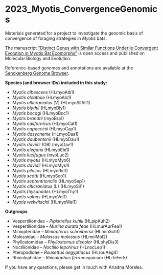 # 2023_Myotis_ConvergenceGenomics
Materials generated for a project to investigate the genomic basis of convergence of foraging strategies in *Myotis* bats.

The manuscript ["Distinct Genes with Similar Functions Underlie Convergent Evolution in Myotis Bat Ecomorphs"](https://academic.oup.com/mbe/advance-article/doi/10.1093/molbev/msae165/7730189) is open access and published on Molecular Biology and Evolution. 

Reference-based genomes and annotations are available at the [Senckenberg Genome Browser](https://genome.senckenberg.de/cgi-bin/hgGateway).

**Species (and browser IDs) included in this study:**<br>
* *Myotis albescens* 	(HLmyoAlb1)<br>
* *Myotis alcathoe*	(HLmyoAlc1)<br>
* *Myotis alticraniatus* (V)	(HLmyoSilAlt1)<br>
* *Myotis blythii*	(HLmyoBly1)<br>
* *Myotis bocagi*	(HLmyoBoc1)<br>
* *Myotis brandtii*	(myoBra1)<br>
* *Myotis californicus*	(HLmyoCal1)<br>
* *Myotis capaccinii*	(HLmyoCap1)<br>
* *Myotis dasycneme*	(HLmyoDas1)<br>
* *Myotis daubentonii*	(HLmyoDau1)<br>
* *Myotis davidii* (GB)	(myoDav1)<br>
* *Myotis elegans*	(HLmyoEle1)<br>
* *Myotis lucifugus*	(myoLuc2)<br>
* *Myotis myotis*	(HLmyoMyo6)<br>
* *Myotis davidii*	(HLmyoMys1)<br>
* *Myotis pilosus*	(HLmyoRic1)<br>
* *Myotis scotti*	(HLmyoSco1)<br>
* *Myotis septentrionalis*	(HLmyoSep1)<br>
* *Myotis alticraniatus* (L)	(HLmyoSil1)<br>
* *Myotis thysanodes*	(HLmyoThy1)<br>
* *Myotis volans*	(HLmyoVol1)<br>
* *Myotis welwitschii*	(HLmyoWel1)<br>

**Outgroups**<br>
* Vespertilionidae – *Pipistrellus kuhlii*	(HLpipKuh2)<br>
* Vespertilionidae – *Murina aurata feae*	(HLmurAurFea1)<br>
* Miniopteridae – *Miniopterus schreibersii*	(HLminSch1)<br>
* Molossidae – *Molossus molossus*	(HLmolMol2)<br>
* Phyllostomidae – *Phyllostomus discolor*	(HLphyDis3)<br>
* Noctilionidae – *Noctilio leporinus*	(HLnocLep1)<br>
* Pteropodidae – *Rousettus aegyptiacus*	(HLrouAeg4)<br>
* Rhinolophidae – *Rhinolophus ferrumequinum*	(HLrhiFer5)<br>


If you have any questions, please get in touch with Ariadna Morales.

